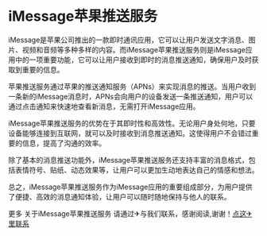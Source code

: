 # iMessage苹果推送服务

iMessage是苹果公司推出的一款即时通讯应用，它可以让用户发送文字消息、图片、视频和音频等多种多样的内容。而iMessage苹果推送服务则是iMessage应用中的一项重要功能，它可以让用户接收到即时的消息推送通知，确保用户及时获取到重要的信息。

苹果推送服务通过苹果的推送通知服务（APNs）来实现消息的推送。当用户收到一条新的iMessage消息时，APNs会向用户的设备发送一条推送通知，用户可以通过点击通知来快速地查看新消息，无需打开iMessage应用。

iMessage苹果推送服务的优势在于其即时性和高效性。无论用户身处何地，只要设备能够连接到互联网，就可以及时接收到消息推送通知。这使得用户不会错过重要的信息，提高了沟通的效率。

除了基本的消息推送功能外，iMessage苹果推送服务还支持丰富的消息格式，包括表情符号、贴纸、动态效果等，让用户可以更加生动地表达自己的情感和想法。

总之，iMessage苹果推送服务作为iMessage应用的重要组成部分，为用户提供了便捷、高效的消息通知体验，让用户可以随时随地保持与他人的联系。

更多 关于iMessage苹果推送服务 请通过✈与我们联系，感谢阅读,谢谢！[点这✈里联系](https://ww.k02.cc)
